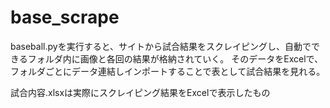 # base_scrape
baseball.pyを実行すると、サイトから試合結果をスクレイピングし、自動でできるフォルダ内に画像と各回の結果が格納されていく。
そのデータをExcelで、フォルダごとにデータ連結しインポートすることで表として試合結果を見れる。

試合内容.xlsxは実際にスクレイピング結果をExcelで表示したもの
